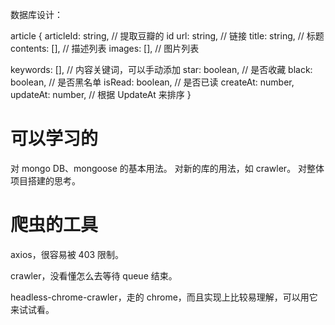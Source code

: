 数据库设计：

article
{
  articleId: string, // 提取豆瓣的 id
  url: string, // 链接
  title: string, // 标题
  contents: [], // 描述列表
  images: [], // 图片列表

  keywords: [], // 内容关键词，可以手动添加
  star: boolean, // 是否收藏
  black: boolean, // 是否黑名单
  isRead: boolean, // 是否已读
  createAt: number,
  updateAt: number, // 根据 UpdateAt 来排序
}

# 可以学习的
对 mongo DB、mongoose 的基本用法。
对新的库的用法，如 crawler。
对整体项目搭建的思考。

# 爬虫的工具
axios，很容易被 403 限制。

crawler，没看懂怎么去等待 queue 结束。

headless-chrome-crawler，走的 chrome，而且实现上比较易理解，可以用它来试试看。
